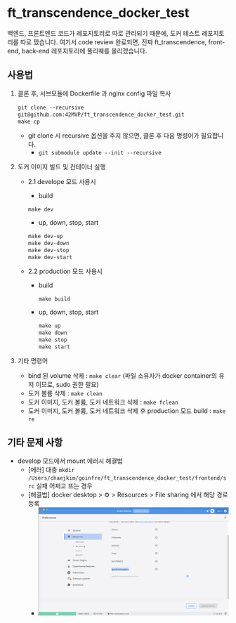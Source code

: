 # ft_transcendence_docker_test
백엔드, 프론트엔드 코드가 레포지토리로 따로 관리되기 때문에, 도커 테스트 레포지토리를 따로 팠습니다.
여기서 code review 완료되면, 진짜 ft_transcendence, front-end, back-end 레포지토리에 풀리퀘를 올리겠습니다.

## 사용법

1. 클론 후, 서브모듈에 Dockerfile 과 nginx config 파일 복사  
	```
	git clone --recursive git@github.com:42MVP/ft_transcendence_docker_test.git
	make cp
	```

	- git clone 시 recursive 옵션을 주지 않으면, 클론 후 다음 명령어가 필요합니다.
		- `git submodule update --init --recursive`


2. 도커 이미지 빌드 및 컨테이너 실행

	- 2.1 develope 모드 사용시
		- build   
		```
		make dev  
		```
		- up, down, stop, start    
		```
		make dev-up  
		make dev-down  
		make dev-stop  
		make dev-start  
		```
	
	- 2.2 production 모드 사용시
		- build
			```
			make build
			```
		- up, down, stop, start
			```
			make up
			make down
			make stop
			make start
			```

3. 기타 명령어
	- bind 된 volume 삭제 : `make clear` (파일 소유자가 docker container의 유저 이므로, sudo 권한 필요)
	- 도커 볼륨 삭제 : `make clean`
	- 도커 이미지, 도커 볼륨, 도커 네트워크 삭제 : `make fclean`
	- 도커 이미지, 도커 볼륨, 도커 네트워크 삭제 후 production 모드 build : `make re`

## 기타 문제 사항

- develop 모드에서 mount 에러시 해결법
	- [에러] 대충 `mkdir /Users/chaejkim/goinfre/ft_transcendence_docker_test/frontend/src` 실패 어쩌고 뜨는 경우
	- [해결법] docker desktop > ⚙️ > Resources > File sharing 에서 해당 경로 등록
		- ![File sharing 경로 추가](./image/docker_desktop_file_sharing.png)
